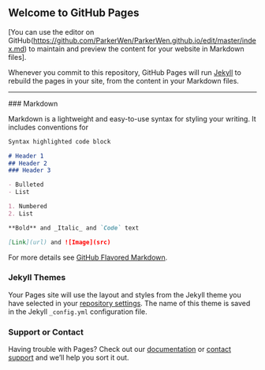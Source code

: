 ## Welcome to GitHub Pages

[You can use the editor on GitHub(https://github.com/ParkerWen/ParkerWen.github.io/edit/master/index.md) to maintain and preview the content for your website in Markdown files].

Whenever you commit to this repository, GitHub Pages will run [Jekyll](https://jekyllrb.com/) to rebuild the pages in your site, from the content in your Markdown files.
<hr/>
### Markdown

Markdown is a lightweight and easy-to-use syntax for styling your writing. It includes conventions for

```markdown
Syntax highlighted code block

# Header 1
## Header 2
### Header 3

- Bulleted
- List

1. Numbered
2. List

**Bold** and _Italic_ and `Code` text

[Link](url) and ![Image](src)
```

For more details see [GitHub Flavored Markdown](https://guides.github.com/features/mastering-markdown/).

### Jekyll Themes

Your Pages site will use the layout and styles from the Jekyll theme you have selected in your [repository settings](https://github.com/ParkerWen/ParkerWen.github.io/settings). The name of this theme is saved in the Jekyll `_config.yml` configuration file.

### Support or Contact

Having trouble with Pages? Check out our [documentation](https://help.github.com/categories/github-pages-basics/) or [contact support](https://github.com/contact) and we’ll help you sort it out.
